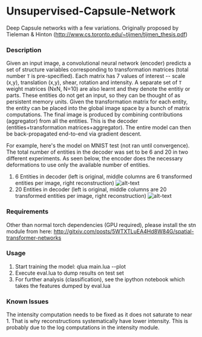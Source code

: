# Unsupervised-Capsule-Network
Deep Capsule networks with a few variations. Originally proposed by Tieleman &amp; Hinton (http://www.cs.toronto.edu/~tijmen/tijmen_thesis.pdf)

### Description
Given an input image, a convolutional neural network (encoder) predicts a set of structure variables corresponding to transformation matrices (total number ```T``` is pre-specified). Each matrix has 7 values of interest -- scale (x,y), translation (x,y), shear, rotation and intensity. A separate set of ```T``` weight matrices (NxN, N=10) are also learnt and they denote the entitiy or parts. These entities do not get an input, so they can be thought of as persistent memory units. Given the transformation matrix for each entity, the entity can be placed into the global image space by a bunch of matrix computations. The final image is produced by combining contributions (aggregator) from all the entities. This is the decoder (entities+transformation matrices+aggregator). The entire model can then be back-propagated end-to-end via gradient descent.  

For example, here's the model on MNIST test (not ran until convergence). The total number of entities in the decoder was set to be 6 and 20 in two different experiments. As seen below, the encoder does the necessary deformations to use only the available number of entities.
1. 6 Entities in decoder (left is original, middle columns are 6 transformed entities per image, right reconstruction)
![alt-text](https://github.com/mrkulk/Unsupervised-Capsule-Network/blob/master/capsule_6.png "6 Entities in decoder") 
2. 20 Entities in decoder (left is original, middle columns are 20 transformed entities per image, right reconstruction)
![alt-text](https://github.com/mrkulk/Unsupervised-Capsule-Network/blob/master/capsule_20.png "20 Entities in decoder")

### Requirements
Other than normal torch dependencies (GPU required), please install the stn module from here: http://gitxiv.com/posts/5WTXTLuEA4Hd8W84G/spatial-transformer-networks

### Usage
1. Start training the model: qlua main.lua --plot
2. Execute eval.lua to dump results on test set
3. For further analysis (classification), see the ipython notebook which takes the features dumped by eval.lua

### Known Issues
The intensity computation needs to be fixed as it does not saturate to near 1. That is why reconstructions systematically have lower intensity. This is probably due to the log computations in the intensity module. 
